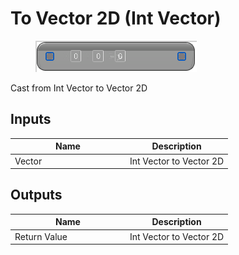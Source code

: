 # To Vector 2D (Int Vector)

<div align="left" data-full-width="false">

<figure><img src="To_Vector_2D_(Int_Vector).png" alt=""><figcaption></figcaption></figure>

</div>

Cast from Int Vector to Vector 2D

## Inputs

<table>
<thead><tr><th width="170">Name</th><th>Description</th></tr></thead>
<tbody>
<tr><td>Vector</td><td>Int Vector to Vector 2D</td></tr>
</tbody>
</table>

## Outputs

<table>
<thead><tr><th width="170">Name</th><th>Description</th></tr></thead>
<tbody>
<tr><td>Return Value</td><td>Int Vector to Vector 2D</td></tr>
</tbody>
</table>